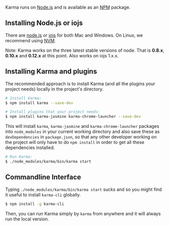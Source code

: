 Karma runs on [Node.js] and is available as an [NPM] package.

## Installing Node.js or iojs

There are [node.js](http://nodejs.org/download/) or [iojs](https://iojs.org/en/index.html) for both Mac and Windows.
On Linux, we recommend using [NVM](https://github.com/creationix/nvm).

Note: Karma works on the three latest stable versions of node. That is **0.8.x**, **0.10.x** and **0.12.x** at this point. Also works on iojs 1.x.x.


## Installing Karma and plugins

The recommended approach is to install Karma (and all the plugins your project needs) locally in
the project's directory.

```bash
# Install Karma:
$ npm install karma --save-dev

# Install plugins that your project needs:
$ npm install karma-jasmine karma-chrome-launcher --save-dev

```

This will install `karma`, `karma-jasmine` and `karma-chrome-launcher` packages into `node_modules` in your current
working directory and also save these as `devDependencies` in `package.json`, so that any
other developer working on the project will only have to do `npm install` in order to get all these
dependencies installed.

```bash
# Run Karma:
$ ./node_modules/karma/bin/karma start
```

## Commandline Interface
Typing `./node_modules/karma/bin/karma start` sucks and so you might find it useful to install `karma-cli` globally.

```bash
$ npm install -g karma-cli
```

Then, you can run Karma simply by `karma` from anywhere and it will always run the local version.


[Node.js]: http://nodejs.org/
[NPM]: https://npmjs.org/package/karma
[NVM]: https://github.com/creationix/nvm
